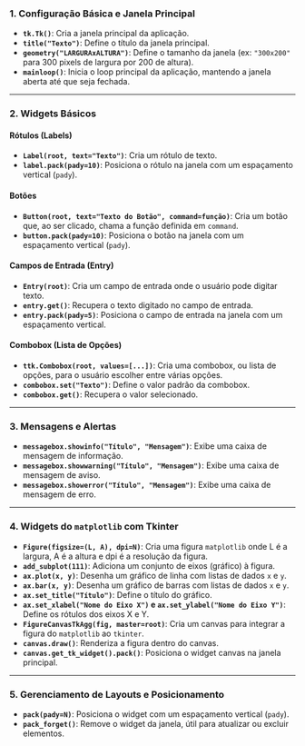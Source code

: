 ### 1. **Configuração Básica e Janela Principal**

- **`tk.Tk()`**: Cria a janela principal da aplicação.
- **`title("Texto")`**: Define o título da janela principal.
- **`geometry("LARGURAxALTURA")`**: Define o tamanho da janela (ex: `"300x200"` para 300 pixels de largura por 200 de altura).
- **`mainloop()`**: Inicia o loop principal da aplicação, mantendo a janela aberta até que seja fechada.

---

### 2. **Widgets Básicos**

#### Rótulos (Labels)
- **`Label(root, text="Texto")`**: Cria um rótulo de texto.
- **`label.pack(pady=10)`**: Posiciona o rótulo na janela com um espaçamento vertical (`pady`).

#### Botões
- **`Button(root, text="Texto do Botão", command=função)`**: Cria um botão que, ao ser clicado, chama a função definida em `command`.
- **`button.pack(pady=10)`**: Posiciona o botão na janela com um espaçamento vertical (`pady`).

#### Campos de Entrada (Entry)
- **`Entry(root)`**: Cria um campo de entrada onde o usuário pode digitar texto.
- **`entry.get()`**: Recupera o texto digitado no campo de entrada.
- **`entry.pack(pady=5)`**: Posiciona o campo de entrada na janela com um espaçamento vertical.

#### Combobox (Lista de Opções)
- **`ttk.Combobox(root, values=[...])`**: Cria uma combobox, ou lista de opções, para o usuário escolher entre várias opções.
- **`combobox.set("Texto")`**: Define o valor padrão da combobox.
- **`combobox.get()`**: Recupera o valor selecionado.

---

### 3. **Mensagens e Alertas**

- **`messagebox.showinfo("Título", "Mensagem")`**: Exibe uma caixa de mensagem de informação.
- **`messagebox.showwarning("Título", "Mensagem")`**: Exibe uma caixa de mensagem de aviso.
- **`messagebox.showerror("Título", "Mensagem")`**: Exibe uma caixa de mensagem de erro.

---

### 4. **Widgets do `matplotlib` com Tkinter**

- **`Figure(figsize=(L, A), dpi=N)`**: Cria uma figura `matplotlib` onde L é a largura, A é a altura e dpi é a resolução da figura.
- **`add_subplot(111)`**: Adiciona um conjunto de eixos (gráfico) à figura.
- **`ax.plot(x, y)`**: Desenha um gráfico de linha com listas de dados `x` e `y`.
- **`ax.bar(x, y)`**: Desenha um gráfico de barras com listas de dados `x` e `y`.
- **`ax.set_title("Título")`**: Define o título do gráfico.
- **`ax.set_xlabel("Nome do Eixo X")` e `ax.set_ylabel("Nome do Eixo Y")`**: Define os rótulos dos eixos X e Y.
- **`FigureCanvasTkAgg(fig, master=root)`**: Cria um canvas para integrar a figura do `matplotlib` ao `tkinter`.
- **`canvas.draw()`**: Renderiza a figura dentro do canvas.
- **`canvas.get_tk_widget().pack()`**: Posiciona o widget canvas na janela principal.

---

### 5. **Gerenciamento de Layouts e Posicionamento**

- **`pack(pady=N)`**: Posiciona o widget com um espaçamento vertical (`pady`).
- **`pack_forget()`**: Remove o widget da janela, útil para atualizar ou excluir elementos.
